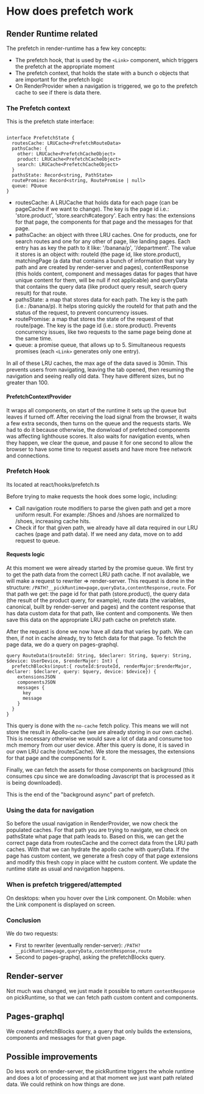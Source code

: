 # How does prefetch work

## Render Runtime related

The prefetch in render-runtime has a few key concepts:
- The prefetch hook, that is used by the `<Link>` component, which triggers the prefetch at the appropriate moment
- The prefetch context, that holds the state with a bunch o objects that are important for the prefetch logic
- On RenderProvider when a navigation is triggered, we go to the prefetch cache to see if there is data there.

### The Prefetch context

This is the prefetch state interface:
```

interface PrefetchState {
  routesCache: LRUCache<PrefetchRouteData>
  pathsCache: {
    other: LRUCache<PrefetchCacheObject>
    product: LRUCache<PrefetchCacheObject>
    search: LRUCache<PrefetchCacheObject>
  }
  pathsState: Record<string, PathState>
  routePromise: Record<string, RoutePromise | null>
  queue: PQueue
}
```

- routesCache: A LRUCache that holds data for each page (can be pageCache if we want to change). The key is the page id i.e.: 'store.product', 'store.search#category'. Each entry has: the extensions for that page, the components for that page and the messages for that page.
- pathsCache: an object with three LRU caches. One for products, one for search routes and one for any other of page, like landing pages. Each entry has as key the path to it like: '/banana/p', '/department'. The value it stores is an object with: routeId (the page id, like store.product), matchingPage (a data that contains a bunch of information that vary by path and are created by render-server and pages), contentResponse (this holds content, component and messages datas for pages that have unique content for them, will be null if not applicable) and queryData that contains the query data (like product query result, search query result) for that route.
- pathsState: a map that stores data for each path. The key is the path (i.e.: /banana/p). It helps storing quickly the routeId for that path and the status of the request, to prevent concurrency issues.
- routePromise: a map that stores the state of the request of that route/page. The key is the page id (i.e.: store.product). Prevents concurrency issues, like two requests to the same page being done at the same time.
- queue: a promise queue, that allows up to 5. Simultaneous requests promises (each `<Link>` generates only one entry).

In all of these LRU caches, the max age of the data saved is 30min. This prevents users from navigating, leaving the tab opened, then resuming the navigation and seeing really old data.
They have different sizes, but no greater than 100. 

#### PrefetchContextProvider

It wraps all components, on start of the runtime it sets up the queue but leaves if turned off. After receiving the load signal from the browser, it waits a few extra seconds, then turns on the queue and the requests starts. We had to do it because otherwise, the donwload of prefetched components was affecting lighthouse scores.
It also waits for navigation events, when they happen, we clear the queue, and pause it for one second to allow the browser to have some time to request assets and have more free network and connections.

### Prefetch Hook

Its located at react/hooks/prefetch.ts

Before trying to make requests the hook does some logic, including:
- Call navigation route modifiers to parse the given path and get a more uniform result. For example: /Shoes and /shoes are normalized to /shoes, increasing cache hits.
- Check if for that given path, we already have all data required in our LRU caches (page and path data). If we need any data, move on to add request to queue.

#### Requests logic

At this moment we were already started by the promise queue.
We first try to get the path data from the correct LRU path cache. If not available, we will make a request to rewriter => render-server.
This request is done in the structure: `/PATH?__pickRuntime=page,queryData,contentResponse,route`.
For that path we get: the page id for that path (store.product), the query data (the result of the product query, for example), route data (the variables, canonical, built by render-server and pages) and the content response that has data custom data for that path, like content and components.
We then save this data on the appropriate LRU path cache on prefetch state.

After the request is done we now have all data that varies by path.
We can then, if not in cache already, try to fetch data for that page.
To fetch the page data, we do a query on pages-graphql.

```
query RouteData($routeId: String, $declarer: String, $query: String, $device: UserDevice, $renderMajor: Int) {
  prefetchBlocks(input:{ routeId:$routeId, renderMajor:$renderMajor, declarer: $declarer, query: $query, device: $device}) {
    extensionsJSON
    componentsJSON
    messages {
      key
      message
    }
  }
}
```

This query is done with the `no-cache` fetch policy. This means we will not store the result in Apollo-cache (we are already storing in our own cache).
This is necessary otherwise we would save a lot of data and consume too mch memory from our user device.
After this query is done, it is saved in our own LRU cache (routesCache). We store the messages, the extensions for that page and the components for it.

Finally, we can fetch the assets for those components on background (this consumes cpu since we are donwloading Javascript that is processed as it is being downloaded).

This is the end of the "background async" part of prefetch.

### Using the data for navigation

So before the usual navigation in RenderProvider, we now check the populated caches.
For that path you are trying to navigate, we check on pathsState what page that path leads to. Based on this, we can get the correct page data from routesCache and the correct data from the LRU path caches.
With that we can hydrate the apollo cache with queryData.
If the page has custom content, we generate a fresh copy of that page extensions and modify this fresh copy in place witht he custom content.
We update the runtime state as usual and navigation happens.

### When is prefetch triggered/attempted

On desktops: when you hover over the Link component.
On Mobile: when the Link component is displayed on screen.

### Conclusion

We do two requests:
- First to rewriter (eventually render-server): `/PATH?__pickRuntime=page,queryData,contentResponse,route`
- Second to pages-graphql, asking the prefetchBlocks query.

## Render-server
 
Not much was changed, we just made it possible to return `contentResponse` on pickRuntime, so that we can fetch path custom content and components.

## Pages-graphql

We created prefetchBlocks query, a query that only builds the extensions, components and messages for that given page.

## Possible improvements

Do less work on render-server, the pickRuntime triggers the whole runtime and does a lot of processing and at that moment we just want path related data. We could rethink on how things are done.
